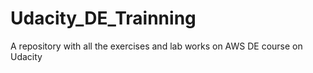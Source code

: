# Udacity_DE_Trainning
A repository with all the exercises and lab works on AWS DE course on Udacity 
